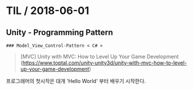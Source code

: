 # TIL   / 2018-06-01
  ## Unity - Programming Pattern
    ### Model_View_Control-Pattern < C# >

> 
> [MVC] Unity with MVC: How to Level Up Your Game Development
<br>(https://www.toptal.com/unity-unity3d/unity-with-mvc-how-to-level-up-your-game-development)

프로그래머의 첫시작은 대개 'Hello World' 부터 배우기 시작한다. 
